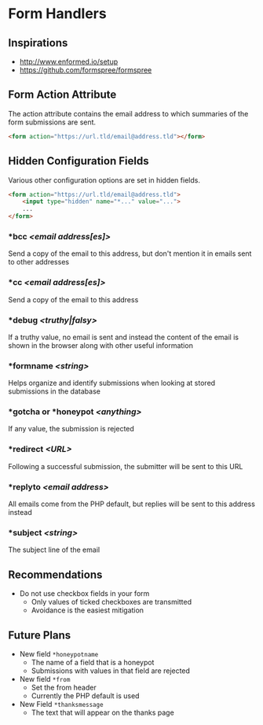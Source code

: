# Form Handlers

## Inspirations

-   http://www.enformed.io/setup
-   https://github.com/formspree/formspree

## Form Action Attribute

The action attribute contains the email address to which
summaries of the form submissions are sent.

```html
<form action="https://url.tld/email@address.tld"></form>
```

## Hidden Configuration Fields

Various other configuration options are set in hidden fields.

```html
<form action="https://url.tld/email@address.tld">
    <input type="hidden" name="*..." value="...">
    ...
</form>
```

### \*bcc *&lt;email address[es]&gt;*

Send a copy of the email to this address, but don't mention
it in emails sent to other addresses

### *cc *&lt;email address[es]&gt;*

Send a copy of the email to this address

### \*debug *&lt;truthy|falsy&gt;*

If a truthy value, no email is sent and instead the content
of the email is shown in the browser along with other useful
information 

### \*formname *&lt;string&gt;*

Helps organize and identify submissions when looking at stored
submissions in the database

### \*gotcha or \*honeypot *&lt;anything&gt;*

If any value, the submission is rejected

### \*redirect *&lt;URL&gt;*

Following a successful submission, the submitter will be sent
to this URL

### \*replyto *&lt;email address&gt;*

All emails come from the PHP default, but replies will be sent
to this address instead 

### \*subject *&lt;string&gt;*

The subject line of the email

## Recommendations

-   Do not use checkbox fields in your form
    -   Only values of ticked checkboxes are transmitted
    -   Avoidance is the easiest mitigation

## Future Plans

-   New field `*honeypotname`
    -   The name of a field that is a honeypot
    -   Submissions with values in that field are rejected
-   New field `*from`
    -   Set the from header
    -   Currently the PHP default is used
-   New Field `*thanksmessage`
    -   The text that will appear on the thanks page